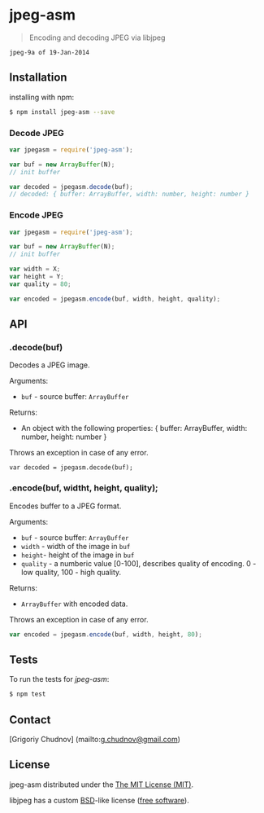 # jpeg-asm

> Encoding and decoding JPEG via libjpeg

```
jpeg-9a of 19-Jan-2014
```

## Installation

installing with npm:
```bash
$ npm install jpeg-asm --save
```

### Decode JPEG
```javascript
var jpegasm = require('jpeg-asm');

var buf = new ArrayBuffer(N);
// init buffer

var decoded = jpegasm.decode(buf);
// decoded: { buffer: ArrayBuffer, width: number, height: number }
```

### Encode JPEG
```javascript
var jpegasm = require('jpeg-asm');

var buf = new ArrayBuffer(N);
// init buffer

var width = X;
var height = Y;
var quality = 80;

var encoded = jpegasm.encode(buf, width, height, quality);
```

## API

### .decode(buf)
Decodes a JPEG image.

Arguments:
* `buf` - source buffer: `ArrayBuffer`

Returns:
* An object with the following properties: { buffer: ArrayBuffer, width: number, height: number }

Throws an exception in case of any error.

```javsscript
var decoded = jpegasm.decode(buf);
```

### .encode(buf, widtht, height, quality);
Encodes buffer to a JPEG format.

Arguments:
* `buf` - source buffer: `ArrayBuffer`
* `width` - width of the image in `buf`
* `height`- height of the image in `buf`
* `quality` - a numberic value [0-100], describes quality of encoding. 0 - low quality, 100 - high quality.

Returns:
* `ArrayBuffer` with encoded data.

Throws an exception in case of any error.

```javascript
var encoded = jpegasm.encode(buf, width, height, 80);
```

## Tests

To run the tests for _jpeg-asm_:
```bash
$ npm test
```

## Contact

[Grigoriy Chudnov] (mailto:g.chudnov@gmail.com)


## License

jpeg-asm distributed under the [The MIT License (MIT)](https://github.com/gchudnov/inkjet/blob/master/LICENSE).

libjpeg has a custom [BSD](https://en.wikipedia.org/wiki/BSD_licenses)-like license ([free software](https://en.wikipedia.org/wiki/Free_software)).
